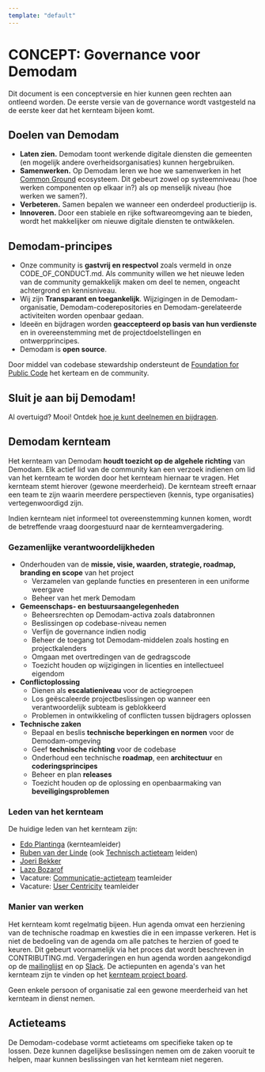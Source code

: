 ```yaml
---
template: "default"
---
```


# CONCEPT: Governance voor Demodam

Dit document is een conceptversie en hier kunnen geen rechten aan ontleend worden. De eerste versie van de governance wordt vastgesteld na de eerste keer dat het kernteam bijeen komt. 

## Doelen van Demodam

* **Laten zien.** Demodam toont werkende digitale diensten die gemeenten (en mogelijk andere overheidsorganisaties) kunnen hergebruiken.
* **Samenwerken.** Op Demodam leren we hoe we samenwerken in het [Common Ground](https://commonground.nl/) ecosysteem. Dit gebeurt zowel op systeemniveau (hoe werken componenten op elkaar in?) als op menselijk niveau (hoe werken we samen?).
* **Verbeteren.** Samen bepalen we wanneer een onderdeel productierijp is.
* **Innoveren.** Door een stabiele en rijke softwareomgeving aan te bieden, wordt het makkelijker om nieuwe digitale diensten te ontwikkelen.

## Demodam-principes

* Onze community is **gastvrij en respectvol** zoals vermeld in onze CODE_OF_CONDUCT.md. Als community willen we het nieuwe leden van de community gemakkelijk maken om deel te nemen, ongeacht achtergrond en kennisniveau.
* Wij zijn **Transparant en toegankelijk**. Wijzigingen in de Demodam-organisatie, Demodam-coderepositories en Demodam-gerelateerde activiteiten worden openbaar gedaan.
* Ideeën en bijdragen worden **geaccepteerd op basis van hun verdienste** en in overeenstemming met de projectdoelstellingen en ontwerpprincipes.
* Demodam is **open source**.

Door middel van codebase stewardship ondersteunt de [Foundation for Public Code](https://publiccode.net/) het kerteam en de community.

## Sluit je aan bij Demodam!
Al overtuigd? Mooi! Ontdek [hoe je kunt deelnemen en bijdragen](https://demodam.org/contributing).

## Demodam kernteam

Het kernteam van Demodam **houdt toezicht op de algehele richting** van Demodam. Elk actief lid van de community kan een verzoek indienen om lid van het kernteam te worden door het kernteam hiernaar te vragen. Het kernteam stemt hierover (gewone meerderheid). De kernteam streeft ernaar een team te zijn waarin meerdere perspectieven (kennis, type organisaties) vertegenwoordigd zijn.

Indien kernteam niet informeel tot overeenstemming kunnen komen, wordt de betreffende vraag doorgestuurd naar de kernteamvergadering.

### Gezamenlijke verantwoordelijkheden

* Onderhouden van de **missie, visie, waarden, strategie, roadmap, branding en scope** van het project
   * Verzamelen van geplande functies en presenteren in een uniforme weergave
   * Beheer van het merk Demodam
* **Gemeenschaps- en bestuursaangelegenheden**
   * Beheersrechten op Demodam-activa zoals databronnen
   * Beslissingen op codebase-niveau nemen
   * Verfijn de governance indien nodig
   * Beheer de toegang tot Demodam-middelen zoals hosting en projectkalenders
   * Omgaan met overtredingen van de gedragscode
   * Toezicht houden op wijzigingen in licenties en intellectueel eigendom
* **Conflictoplossing**
   * Dienen als **escalatieniveau** voor de actiegroepen
   * Los geëscaleerde projectbeslissingen op wanneer een verantwoordelijk subteam is geblokkeerd
   * Problemen in ontwikkeling of conflicten tussen bijdragers oplossen
* **Technische zaken**
   * Bepaal en beslis **technische beperkingen en normen** voor de Demodam-omgeving
   * Geef **technische richting** voor de codebase
   * Onderhoud een technische **roadmap**, een **architectuur** en **coderingsprincipes**
   * Beheer en plan **releases**
   * Toezicht houden op de oplossing en openbaarmaking van **beveiligingsproblemen**

### Leden van het kernteam
De huidige leden van het kernteam zijn:
* [Edo Plantinga](https://www.linkedin.com/in/edoplantinga/) (kernteamleider)
* [Ruben van der Linde](https://www.linkedin.com/in/rubenlinde) (ook [Technisch actieteam](https://github.com/demodam/demodam.org/blob/develop/CONTRIBUTING.MD#technisch-actie-team) leiden)
* [Joeri Bekker](https://www.linkedin.com/in/joeribekker/)
* [Lazo Bozarof](https://www.linkedin.com/in/lazobozarov/)
* Vacature: [Communicatie-actieteam](https://github.com/demodam/demodam.org/blob/develop/CONTRIBUTING.MD#communicatie-actie-team) teamleider
* Vacature: [User Centricity](https://github.com/demodam/demodam.org/blob/develop/CONTRIBUTING.MD#user-centricity-action-team) teamleider

### Manier van werken
Het kernteam komt regelmatig bijeen. Hun agenda omvat een herziening van de technische roadmap en kwesties die in een impasse verkeren. Het is niet de bedoeling van de agenda om alle patches te herzien of goed te keuren. Dit gebeurt voornamelijk via het proces dat wordt beschreven in CONTRIBUTING.md. Vergaderingen en hun agenda worden aangekondigd op de [mailinglijst](https://lists.publiccode.net/mailman/postorius/lists/demodam-discuss.lists.publiccode.net/) en op [Slack](https://samenorganiseren.slack.com/archives/C01S2QM81V4). De actiepunten en agenda's van het kernteam zijn te vinden op het [kernteam project board](https://github.com/demodam/demodam.org/projects/2).

Geen enkele persoon of organisatie zal een gewone meerderheid van het kernteam in dienst nemen.

## Actieteams

De Demodam-codebase vormt actieteams om specifieke taken op te lossen. Deze kunnen dagelijkse beslissingen nemen om de zaken vooruit te helpen, maar kunnen beslissingen van het kernteam niet negeren.
